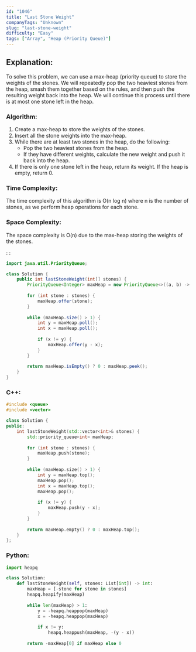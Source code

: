 ```yaml
---
id: "1046"
title: "Last Stone Weight"
companyTags: "Unknown"
slug: "last-stone-weight"
difficulty: "Easy"
tags: ["Array", "Heap (Priority Queue)"]
---
```


## Explanation:
To solve this problem, we can use a max-heap (priority queue) to store the weights of the stones. We will repeatedly pop the two heaviest stones from the heap, smash them together based on the rules, and then push the resulting weight back into the heap. We will continue this process until there is at most one stone left in the heap.

### Algorithm:
1. Create a max-heap to store the weights of the stones.
2. Insert all the stone weights into the max-heap.
3. While there are at least two stones in the heap, do the following:
   - Pop the two heaviest stones from the heap.
   - If they have different weights, calculate the new weight and push it back into the heap.
4. If there is only one stone left in the heap, return its weight. If the heap is empty, return 0.

### Time Complexity:
The time complexity of this algorithm is O(n log n) where n is the number of stones, as we perform heap operations for each stone.

### Space Complexity:
The space complexity is O(n) due to the max-heap storing the weights of the stones.

:
:
```java
import java.util.PriorityQueue;

class Solution {
    public int lastStoneWeight(int[] stones) {
        PriorityQueue<Integer> maxHeap = new PriorityQueue<>((a, b) -> b - a);
        
        for (int stone : stones) {
            maxHeap.offer(stone);
        }
        
        while (maxHeap.size() > 1) {
            int y = maxHeap.poll();
            int x = maxHeap.poll();
            
            if (x != y) {
                maxHeap.offer(y - x);
            }
        }
        
        return maxHeap.isEmpty() ? 0 : maxHeap.peek();
    }
}
```

### C++:
```cpp
#include <queue>
#include <vector>

class Solution {
public:
    int lastStoneWeight(std::vector<int>& stones) {
        std::priority_queue<int> maxHeap;
        
        for (int stone : stones) {
            maxHeap.push(stone);
        }
        
        while (maxHeap.size() > 1) {
            int y = maxHeap.top();
            maxHeap.pop();
            int x = maxHeap.top();
            maxHeap.pop();
            
            if (x != y) {
                maxHeap.push(y - x);
            }
        }
        
        return maxHeap.empty() ? 0 : maxHeap.top();
    }
};
```

### Python:
```python
import heapq

class Solution:
    def lastStoneWeight(self, stones: List[int]) -> int:
        maxHeap = [-stone for stone in stones]
        heapq.heapify(maxHeap)
        
        while len(maxHeap) > 1:
            y = -heapq.heappop(maxHeap)
            x = -heapq.heappop(maxHeap)
            
            if x != y:
                heapq.heappush(maxHeap, -(y - x))
        
        return -maxHeap[0] if maxHeap else 0
```